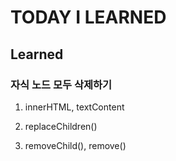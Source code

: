 # TODAY I LEARNED

## Learned

### 자식 노드 모두 삭제하기

1. innerHTML, textContent

2. replaceChildren()

3. removeChild(), remove()


